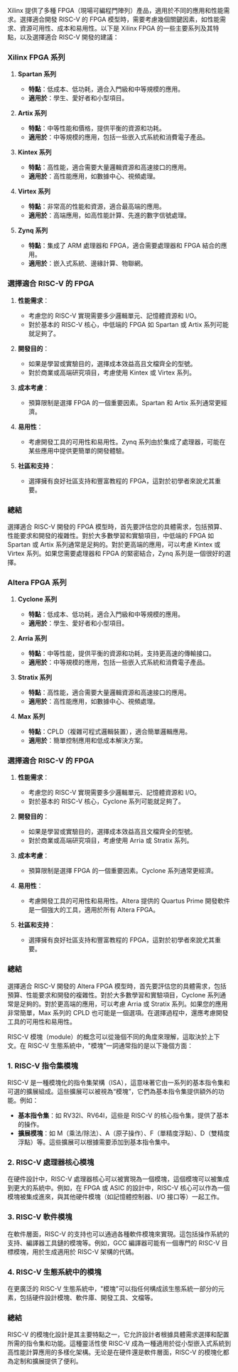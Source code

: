 
  
Xilinx 提供了多種 FPGA（現場可編程門陣列）產品，適用於不同的應用和性能需求。選擇適合開發 RISC-V 的 FPGA 模型時，需要考慮幾個關鍵因素，如性能需求、資源可用性、成本和易用性。以下是 Xilinx FPGA 的一些主要系列及其特點，以及選擇適合 RISC-V 開發的建議：

### Xilinx FPGA 系列

1. **Spartan 系列**
    
    - **特點**：低成本、低功耗，適合入門級和中等規模的應用。
    - **適用於**：學生、愛好者和小型項目。
2. **Artix 系列**
    
    - **特點**：中等性能和價格，提供平衡的資源和功耗。
    - **適用於**：中等規模的應用，包括一些嵌入式系統和消費電子產品。
3. **Kintex 系列**
    
    - **特點**：高性能，適合需要大量邏輯資源和高速接口的應用。
    - **適用於**：高性能應用，如數據中心、視頻處理。
4. **Virtex 系列**
    
    - **特點**：非常高的性能和資源，適合最高端的應用。
    - **適用於**：高端應用，如高性能計算、先進的數字信號處理。
5. **Zynq 系列**
    
    - **特點**：集成了 ARM 處理器和 FPGA，適合需要處理器和 FPGA 結合的應用。
    - **適用於**：嵌入式系統、邊緣計算、物聯網。

### 選擇適合 RISC-V 的 FPGA

1. **性能需求**：
    
    - 考慮您的 RISC-V 實現需要多少邏輯單元、記憶體資源和 I/O。
    - 對於基本的 RISC-V 核心，中低端的 FPGA 如 Spartan 或 Artix 系列可能就足夠了。
2. **開發目的**：
    
    - 如果是學習或實驗目的，選擇成本效益高且文檔齊全的型號。
    - 對於商業或高端研究項目，考慮使用 Kintex 或 Virtex 系列。
3. **成本考慮**：
    
    - 預算限制是選擇 FPGA 的一個重要因素。Spartan 和 Artix 系列通常更經濟。
4. **易用性**：
    
    - 考慮開發工具的可用性和易用性。Zynq 系列由於集成了處理器，可能在某些應用中提供更簡單的開發體驗。
5. **社區和支持**：
    
    - 選擇擁有良好社區支持和豐富教程的 FPGA，這對於初學者來說尤其重要。

### 總結

選擇適合 RISC-V 開發的 FPGA 模型時，首先要評估您的具體需求，包括預算、性能要求和開發的複雜性。對於大多數學習和實驗項目，中低端的 FPGA 如 Spartan 或 Artix 系列通常是足夠的。對於更高端的應用，可以考慮 Kintex 或 Virtex 系列。如果您需要處理器和 FPGA 的緊密結合，Zynq 系列是一個很好的選擇。



### Altera FPGA 系列

1. **Cyclone 系列**
    
    - **特點**：低成本、低功耗，適合入門級和中等規模的應用。
    - **適用於**：學生、愛好者和小型項目。
2. **Arria 系列**
    
    - **特點**：中等性能，提供平衡的資源和功耗，支持更高速的傳輸接口。
    - **適用於**：中等規模的應用，包括一些嵌入式系統和消費電子產品。
3. **Stratix 系列**
    
    - **特點**：高性能，適合需要大量邏輯資源和高速接口的應用。
    - **適用於**：高性能應用，如數據中心、視頻處理。
4. **Max 系列**
    
    - **特點**：CPLD（複雜可程式邏輯裝置），適合簡單邏輯應用。
    - **適用於**：簡單控制應用和低成本解決方案。

### 選擇適合 RISC-V 的 FPGA

1. **性能需求**：
    
    - 考慮您的 RISC-V 實現需要多少邏輯單元、記憶體資源和 I/O。
    - 對於基本的 RISC-V 核心，Cyclone 系列可能就足夠了。
2. **開發目的**：
    
    - 如果是學習或實驗目的，選擇成本效益高且文檔齊全的型號。
    - 對於商業或高端研究項目，考慮使用 Arria 或 Stratix 系列。
3. **成本考慮**：
    
    - 預算限制是選擇 FPGA 的一個重要因素。Cyclone 系列通常更經濟。
4. **易用性**：
    
    - 考慮開發工具的可用性和易用性。Altera 提供的 Quartus Prime 開發軟件是一個強大的工具，適用於所有 Altera FPGA。
5. **社區和支持**：
    
    - 選擇擁有良好社區支持和豐富教程的 FPGA，這對於初學者來說尤其重要。

### 總結

選擇適合 RISC-V 開發的 Altera FPGA 模型時，首先要評估您的具體需求，包括預算、性能要求和開發的複雜性。對於大多數學習和實驗項目，Cyclone 系列通常是足夠的。對於更高端的應用，可以考慮 Arria 或 Stratix 系列。如果您的應用非常簡單，Max 系列的 CPLD 也可能是一個選項。在選擇過程中，還應考慮開發工具的可用性和易用性。


  
RISC-V 模塊（module）的概念可以從幾個不同的角度來理解，這取決於上下文。在 RISC-V 生態系統中，"模塊"一詞通常指的是以下幾個方面：

### 1. RISC-V 指令集模塊

RISC-V 是一種模塊化的指令集架構（ISA），這意味著它由一系列的基本指令集和可選的擴展組成。這些擴展可以被視為“模塊”，它們為基本指令集提供額外的功能。例如：

- **基本指令集**：如 RV32I、RV64I，這些是 RISC-V 的核心指令集，提供了基本的操作。
- **擴展模塊**：如 M（乘法/除法）、A（原子操作）、F（單精度浮點）、D（雙精度浮點）等。這些擴展可以根據需要添加到基本指令集中。

### 2. RISC-V 處理器核心模塊

在硬件設計中，RISC-V 處理器核心可以被實現為一個模塊，這個模塊可以被集成到更大的系統中。例如，在 FPGA 或 ASIC 的設計中，RISC-V 核心可以作為一個模塊被集成進來，與其他硬件模塊（如記憶體控制器、I/O 接口等）一起工作。

### 3. RISC-V 軟件模塊

在軟件層面，RISC-V 的支持也可以通過各種軟件模塊來實現。這包括操作系統的支持、編譯器工具鏈的模塊等。例如，GCC 編譯器可能有一個專門的 RISC-V 目標模塊，用於生成適用於 RISC-V 架構的代碼。

### 4. RISC-V 生態系統中的模塊

在更廣泛的 RISC-V 生態系統中，"模塊"可以指任何構成該生態系統一部分的元素，包括硬件設計模塊、軟件庫、開發工具、文檔等。

### 總結

RISC-V 的模塊化設計是其主要特點之一，它允許設計者根據具體需求選擇和配置所需的指令集和功能。這種靈活性使 RISC-V 成為一種適用於從小型嵌入式系統到高性能計算應用的多樣化架構。无论是在硬件還是軟件層面，RISC-V 的模塊化都為定制和擴展提供了便利。